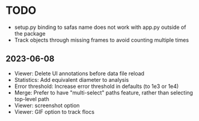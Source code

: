 # TODO
* setup.py binding to safas name does not work with app.py outside of the package
* Track objects through missing frames to avoid counting multiple times

## 2023-06-08
* Viewer: Delete UI annotations before data file reload
* Statistics: Add equivalent diameter to analysis
* Error threshold: Increase error threshold in defaults (to 1e3 or 1e4)
* Merge: Prefer to have "multi-select" paths feature, rather than selecting top-level path
* Viewer: screenshot option
* Viewer: GIF option to track flocs
